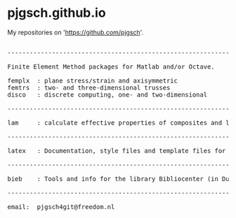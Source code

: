 # pjgsch.github.io

My repositories on 'https://github.com/pjgsch'.

<pre>

----------------------------------------------------------------------

Finite Element Method packages for Matlab and/or Octave.

femplx  : plane stress/strain and axisymmetric
femtrs  : two- and three-dimensional trusses
disco   : discrete computing, one- and two-dimensional

----------------------------------------------------------------------

lam     : calculate effective properties of composites and laminates

----------------------------------------------------------------------

latex   : Documentation, style files and template files for LaTeX.

----------------------------------------------------------------------

bieb    : Tools and info for the library Bibliocenter (in Dutch).

----------------------------------------------------------------------

email:  pjgsch4git@freedom.nl

</pre>

